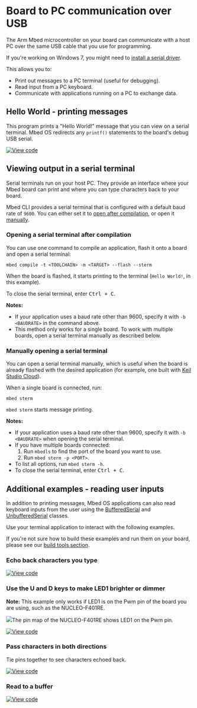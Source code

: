 <h1 id="serial-comm">Board to PC communication over USB</h1>

The Arm Mbed microcontroller on your board can communicate with a host PC over the same USB cable that you use for programming.

<span class="tips">If you're working on Windows 7, you might need to [install a serial driver](../program-setup/windows-serial-driver.html).</span>

This allows you to:

- Print out messages to a PC terminal (useful for debugging).
- Read input from a PC keyboard.
- Communicate with applications running on a PC to exchange data.

## Hello World - printing messages

This program prints a "Hello World!" message that you can view on a serial terminal. Mbed OS redirects any `printf()` statements to the board's debug USB serial.

[![View code](https://www.mbed.com/embed/?url=https://github.com/ARMmbed/mbed-os-snippet-Serial_STDOUT/tree/v6.7)](https://github.com/ARMmbed/mbed-os-snippet-Serial_STDOUT/blob/v6.7/main.cpp)

## Viewing output in a serial terminal

Serial terminals run on your host PC. They provide an interface where your Mbed board can print and where you can type characters back to your board.

Mbed CLI provides a serial terminal that is configured with a default baud rate of `9600`. You can either set it to [open after compilation](#opening-a-serial-terminal-after-compilation), or open it [manually](#manually-opening-a-serial-terminal).

### Opening a serial terminal after compilation

You can use one command to compile an application, flash it onto a board and open a serial terminal:

```
mbed compile -t <TOOLCHAIN> -m <TARGET> --flash --sterm
```

When the board is flashed, it starts printing to the terminal (`Hello World!`, in this example).

To close the serial terminal, enter <kbd>Ctrl + C</kbd>.

**Notes:**

- If your application uses a baud rate other than 9600, specify it with `-b <BAUDRATE>` in the command above.
- This method only works for a single board. To work with multiple boards, open a serial terminal manually as described below.</div>

### Manually opening a serial terminal

You can open a serial terminal manually, which is useful when the board is already flashed with the desired application (for example, one built with [Keil Studio Cloud](https://developer.arm.com/documentation/102497/1-5/Tutorials/Get-started-with-an-Mbed-OS-Blinky-example)).

When a single board is connected, run:

```
mbed sterm
```

`mbed sterm` starts message printing.

**Notes:**

- If your application uses a baud rate other than 9600, specify it with `-b <BAUDRATE>` when opening the serial terminal.
- If you have multiple boards connected:
    1. Run `mbedls` to find the port of the board you want to use.
    1. Run `mbed sterm -p <PORT>`.
- To list all options, run `mbed sterm -h`.
- To close the serial terminal, enter <kbd>Ctrl + C</kbd>.

## Additional examples - reading user inputs

In addition to printing messages, Mbed OS applications can also read keyboard inputs from the user using the [BufferedSerial](../apis/bufferedserial.html) and [UnbufferedSerial](../apis/unbufferedserial.html) classes.

Use your terminal application to interact with the following examples.

If you're not sure how to build these examples and run them on your board, please see our [build tools section](../build-tools/index.html).

### Echo back characters you type

[![View code](https://www.mbed.com/embed/?url=https://github.com/ARMmbed/mbed-os-snippet-Serial_EchoBack/tree/v6.7)](https://github.com/ARMmbed/mbed-os-snippet-Serial_EchoBack/blob/v6.7/main.cpp)

### Use the U and D keys to make LED1 brighter or dimmer

<span class="notes">**Note:** This example only works if LED1 is on the Pwm pin of the board you are using, such as the NUCLEO-F401RE. </span>

<span class="images">![](../../images/NUCLEOF401RE.png)<span>The pin map of the NUCLEO-F401RE shows LED1 on the Pwm pin.</span></span>

[![View code](https://www.mbed.com/embed/?url=https://github.com/ARMmbed/mbed-os-snippet-Serial_LEDControl/tree/v6.7)](https://github.com/ARMmbed/mbed-os-snippet-Serial_LEDControl/blob/v6.7/main.cpp)

### Pass characters in both directions

Tie pins together to see characters echoed back.

[![View code](https://www.mbed.com/embed/?url=https://github.com/ARMmbed/mbed-os-snippet-Serial_PassCharacters/tree/v6.7)](https://github.com/ARMmbed/mbed-os-snippet-Serial_PassCharacters/blob/v6.7/main.cpp)

### Read to a buffer

[![View code](https://www.mbed.com/embed/?url=https://github.com/ARMmbed/mbed-os-snippet-Serial_ReadToBuffer/tree/v6.7)](https://github.com/ARMmbed/mbed-os-snippet-Serial_ReadToBuffer/blob/v6.7/main.cpp)
